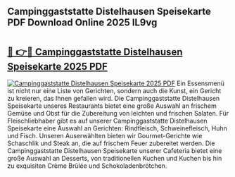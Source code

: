 ## Campinggaststatte Distelhausen Speisekarte PDF Download Online 2025 lL9vg

# <h2><a href="http://gc8g1tv.nevu.top/?p=Campinggaststatte+Distelhausen+Speisekarte">🔗 👉🔴 Campinggaststatte Distelhausen Speisekarte 2025 PDF</a></h2>

[![Campinggaststatte Distelhausen Speisekarte 2025 PDF](https://i.imgur.com/dBaPXMq.png)](http://gc8g1tv.nevu.top/?p=Campinggaststatte+Distelhausen+Speisekarte)
Ein Essensmenü ist nicht nur eine Liste von Gerichten, sondern auch die Kunst, ein Gericht zu kreieren, das Ihnen gefallen wird. Die Campinggaststatte Distelhausen Speisekarte unseres Restaurants bietet eine große Auswahl an frischem Gemüse und Obst für die Zubereitung von leichten und frischen Salaten. Für Fleischliebhaber gibt es auf unserer Campinggaststatte Distelhausen Speisekarte eine Auswahl an Gerichten: Rindfleisch, Schweinefleisch, Huhn und Fisch. Unseren Auserwählten bieten wir Gourmet-Gerichte wie Schaschlik und Steak an, die auf frischem Feuer zubereitet werden. Die Campinggaststatte Distelhausen Speisekarte unserer Cafeteria bietet eine große Auswahl an Desserts, von traditionellen Kuchen und Kuchen bis hin zu exquisiten Crème Brûlée und Schokoladenbrötchen.
